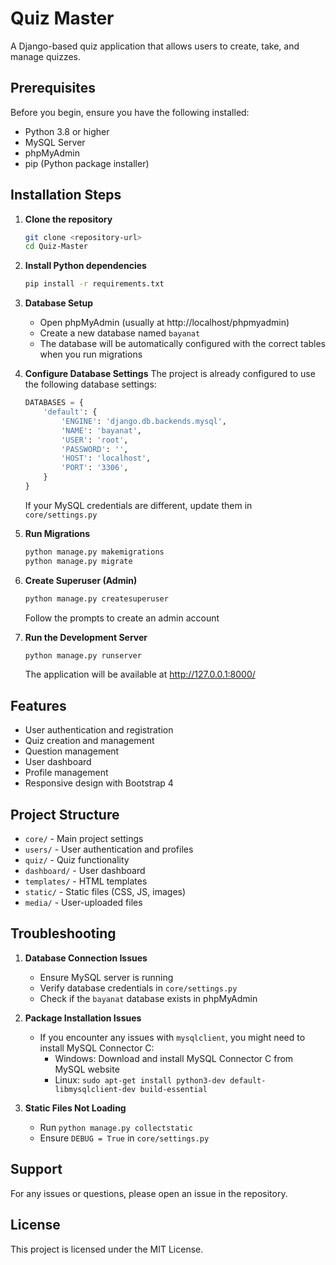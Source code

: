 # Quiz Master

A Django-based quiz application that allows users to create, take, and manage quizzes.

## Prerequisites

Before you begin, ensure you have the following installed:
- Python 3.8 or higher
- MySQL Server
- phpMyAdmin
- pip (Python package installer)

## Installation Steps

1. **Clone the repository**
   ```bash
   git clone <repository-url>
   cd Quiz-Master
   ```

2. **Install Python dependencies**
   ```bash
   pip install -r requirements.txt
   ```

3. **Database Setup**
   - Open phpMyAdmin (usually at http://localhost/phpmyadmin)
   - Create a new database named `bayanat`
   - The database will be automatically configured with the correct tables when you run migrations

4. **Configure Database Settings**
   The project is already configured to use the following database settings:
   ```python
   DATABASES = {
       'default': {
           'ENGINE': 'django.db.backends.mysql',
           'NAME': 'bayanat',
           'USER': 'root',
           'PASSWORD': '',
           'HOST': 'localhost',
           'PORT': '3306',
       }
   }
   ```
   If your MySQL credentials are different, update them in `core/settings.py`

5. **Run Migrations**
   ```bash
   python manage.py makemigrations
   python manage.py migrate
   ```

6. **Create Superuser (Admin)**
   ```bash
   python manage.py createsuperuser
   ```
   Follow the prompts to create an admin account

7. **Run the Development Server**
   ```bash
   python manage.py runserver
   ```
   The application will be available at http://127.0.0.1:8000/

## Features

- User authentication and registration
- Quiz creation and management
- Question management
- User dashboard
- Profile management
- Responsive design with Bootstrap 4

## Project Structure

- `core/` - Main project settings
- `users/` - User authentication and profiles
- `quiz/` - Quiz functionality
- `dashboard/` - User dashboard
- `templates/` - HTML templates
- `static/` - Static files (CSS, JS, images)
- `media/` - User-uploaded files

## Troubleshooting

1. **Database Connection Issues**
   - Ensure MySQL server is running
   - Verify database credentials in `core/settings.py`
   - Check if the `bayanat` database exists in phpMyAdmin

2. **Package Installation Issues**
   - If you encounter any issues with `mysqlclient`, you might need to install MySQL Connector C:
     - Windows: Download and install MySQL Connector C from MySQL website
     - Linux: `sudo apt-get install python3-dev default-libmysqlclient-dev build-essential`

3. **Static Files Not Loading**
   - Run `python manage.py collectstatic`
   - Ensure `DEBUG = True` in `core/settings.py`

## Support

For any issues or questions, please open an issue in the repository.

## License

This project is licensed under the MIT License. 
